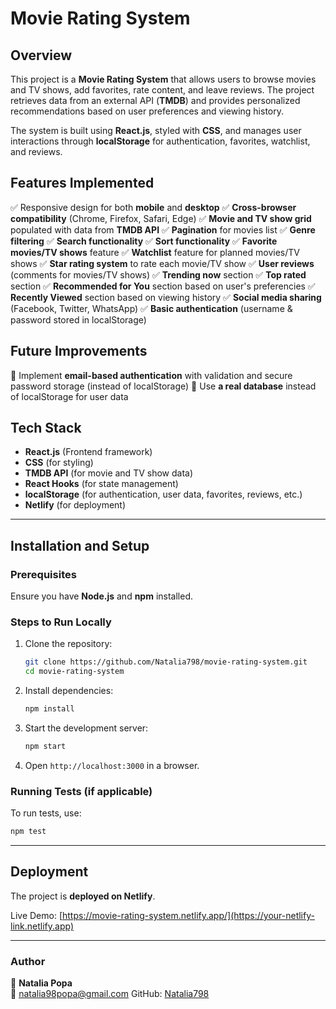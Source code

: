 # Movie Rating System

## Overview

This project is a **Movie Rating System** that allows users to browse movies and TV shows, add favorites, rate content, and leave reviews. The project retrieves data from an external API (**TMDB**) and provides personalized recommendations based on user preferences and viewing history.

The system is built using **React.js**, styled with **CSS**, and manages user interactions through **localStorage** for authentication, favorites, watchlist, and reviews.

## Features Implemented

✅ Responsive design for both **mobile** and **desktop**
✅ **Cross-browser compatibility** (Chrome, Firefox, Safari, Edge)
✅ **Movie and TV show grid** populated with data from **TMDB API**
✅ **Pagination** for movies list
✅ **Genre filtering**
✅ **Search functionality**
✅ **Sort functionality**
✅ **Favorite movies/TV shows** feature
✅ **Watchlist** feature for planned movies/TV shows
✅ **Star rating system** to rate each movie/TV show
✅ **User reviews** (comments for movies/TV shows)
✅ **Trending now** section
✅ **Top rated** section
✅ **Recommended for You** section based on user's preferencies
✅ **Recently Viewed** section based on viewing history
✅ **Social media sharing** (Facebook, Twitter, WhatsApp)
✅ **Basic authentication** (username & password stored in localStorage)

## Future Improvements

🔹 Implement **email-based authentication** with validation and secure password storage (instead of localStorage)
🔹 Use **a real database** instead of localStorage for user data

## Tech Stack

- **React.js** (Frontend framework)
- **CSS** (for styling)
- **TMDB API** (for movie and TV show data)
- **React Hooks** (for state management)
- **localStorage** (for authentication, user data, favorites, reviews, etc.)
- **Netlify** (for deployment)

---

## Installation and Setup

### Prerequisites

Ensure you have **Node.js** and **npm** installed.

### Steps to Run Locally

1. Clone the repository:
   ```sh
   git clone https://github.com/Natalia798/movie-rating-system.git
   cd movie-rating-system
   ```
2. Install dependencies:
   ```sh
   npm install
   ```
3. Start the development server:
   ```sh
   npm start
   ```
4. Open `http://localhost:3000` in a browser.

### Running Tests (if applicable)

To run tests, use:

```sh
npm test
```

---

## Deployment

The project is **deployed on Netlify**.

Live Demo: [https://movie-rating-system.netlify.app/](https://your-netlify-link.netlify.app)

---

### Author

👤 **Natalia Popa**  
📧 natalia98popa@gmail.com
GitHub: [Natalia798](https://github.com/Natalia798)
